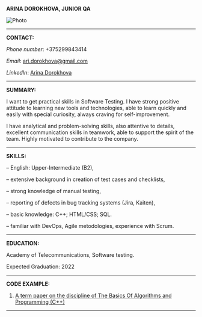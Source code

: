 **ARINA DOROKHOVA, JUNIOR QA**

![Photo]("C:\Users\arishka\rsschool-cv\photo_arina_dorokhova.jpg")

------------

**CONTACT:**

*Phone number*: +375299843414

*Email*: ari.dorokhova@gmail.com

*LinkedIn*: [Arina Dorokhova](https://www.linkedin.com/in/arina-dorokhova-445a71209/)

-----------

**SUMMARY:**

 I want to get practical skills in Software Testing. I have strong positive attitude to learning new tools and technologies, able to learn quickly and easily with special curiosity, always craving for self-improvement. 
 
 I have analytical and problem-solving skills, also attentive to details, excellent communication skills in teamwork, able to support the spirit of the team. Highly motivated to contribute to the company.

-----------

**SKILLS:**

– English: Upper-Intermediate (B2),

– extensive background in creation of test cases and checklists,

– strong knowledge of manual testing,

– reporting of defects in bug tracking systems (Jira, Kaiten),

– basic knowledge: C++; HTML/CSS; SQL.

– familiar with DevOps, Agile metodologies, experience with Scrum.

-----------   

**EDUCATION:**

Academy of Telecommunications, Software testing.

Expected Graduation: 2022

-----------

**CODE EXAMPLE:**

1. [A term paper on the discipline of The Basics Of Algorithms and Programming (C++)](https://github.com/hhaze17/example)

-----------